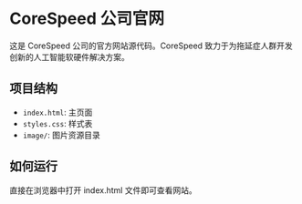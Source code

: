 # CoreSpeed 公司官网

这是 CoreSpeed 公司的官方网站源代码。CoreSpeed 致力于为拖延症人群开发创新的人工智能软硬件解决方案。

## 项目结构
- `index.html`: 主页面
- `styles.css`: 样式表
- `image/`: 图片资源目录

## 如何运行
直接在浏览器中打开 index.html 文件即可查看网站。 